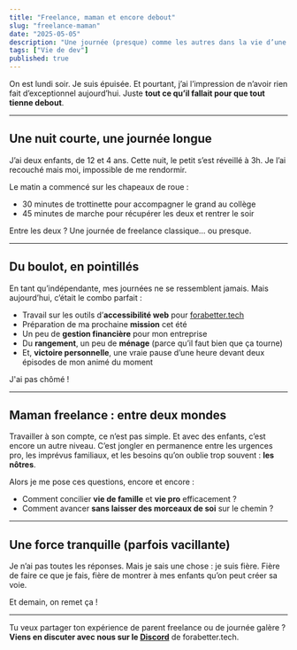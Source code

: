 ```yaml
---
title: "Freelance, maman et encore debout"
slug: "freelance-maman"
date: "2025-05-05"
description: "Une journée (presque) comme les autres dans la vie d’une développeuse freelance et maman"
tags: ["Vie de dev"]
published: true
---
```


On est lundi soir. Je suis épuisée. Et pourtant, j’ai l’impression de n’avoir rien fait d’exceptionnel aujourd’hui. Juste **tout ce qu’il fallait pour que tout tienne debout**.

---

## Une nuit courte, une journée longue

J’ai deux enfants, de 12 et 4 ans. Cette nuit, le petit s’est réveillé à 3h. Je l’ai recouché mais moi, impossible de me rendormir.

Le matin a commencé sur les chapeaux de roue&nbsp;:
- 30 minutes de trottinette pour accompagner le grand au collège
- 45 minutes de marche pour récupérer les deux et rentrer le soir

Entre les deux&nbsp;? Une journée de freelance classique… ou presque.

---

## Du boulot, en pointillés

En tant qu’indépendante, mes journées ne se ressemblent jamais. Mais aujourd’hui, c’était le combo parfait&nbsp;:
- Travail sur les outils d’**accessibilité web** pour [forabetter.tech](/ "Ouvrir la page forabetter.tech")
- Préparation de ma prochaine **mission** cet été
- Un peu de **gestion financière** pour mon entreprise
- Du **rangement**, un peu de **ménage** (parce qu’il faut bien que ça tourne)
- Et, **victoire personnelle**, une vraie pause d’une heure devant deux épisodes de mon animé du moment

J'ai pas chômé&nbsp;!

---

## Maman freelance&nbsp;: entre deux mondes

Travailler à son compte, ce n’est pas simple. Et avec des enfants, c’est encore un autre niveau. C’est jongler en permanence entre les urgences pro, les imprévus familiaux, et les besoins qu’on oublie trop souvent&nbsp;: **les nôtres**.

Alors je me pose ces questions, encore et encore&nbsp;:
- Comment concilier **vie de famille** et **vie pro** efficacement&nbsp;?  
- Comment avancer **sans laisser des morceaux de soi** sur le chemin&nbsp;?

---

## Une force tranquille (parfois vacillante)

Je n’ai pas toutes les réponses. Mais je sais une chose&nbsp;: je suis fière. Fière de faire ce que je fais, fière de montrer à mes enfants qu’on peut créer sa voie.

Et demain, on remet ça !

---

Tu veux partager ton expérience de parent freelance ou de journée galère&nbsp;?  
**Viens en discuter avec nous sur le [Discord](https://discord.gg/BAZdtgcuNX "Ouvrir dans une nouvelle fenêtre le Discord")** de forabetter.tech.
